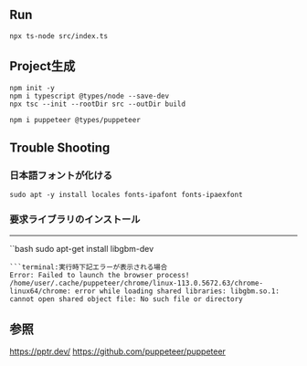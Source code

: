 


Run
---
```
npx ts-node src/index.ts
```

Project生成
---

```:Typescript Project生成
npm init -y
npm i typescript @types/node --save-dev
npx tsc --init --rootDir src --outDir build

npm i puppeteer @types/puppeteer
```


Trouble Shooting
---

### 日本語フォントが化ける
```
sudo apt -y install locales fonts-ipafont fonts-ipaexfont
```


### 要求ライブラリのインストール
---
``bash
sudo apt-get install libgbm-dev
```
```terminal:実行時下記エラーが表示される場合
Error: Failed to launch the browser process!
/home/user/.cache/puppeteer/chrome/linux-113.0.5672.63/chrome-linux64/chrome: error while loading shared libraries: libgbm.so.1: cannot open shared object file: No such file or directory
```

参照
---

https://pptr.dev/
https://github.com/puppeteer/puppeteer
